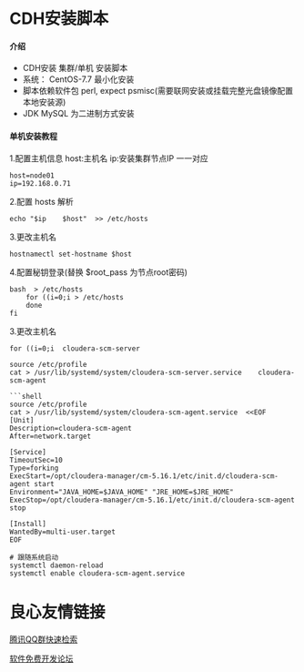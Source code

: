 # CDH安装脚本

#### 介绍

- CDH安装 集群/单机 安装脚本
- 系统： CentOS-7.7 最小化安装
- 脚本依赖软件包 perl, expect psmisc(需要联网安装或挂载完整光盘镜像配置本地安装源)
- JDK MySQL 为二进制方式安装

#### 单机安装教程

1.配置主机信息 host:主机名 ip:安装集群节点IP 一一对应

    host=node01
    ip=192.168.0.71

2.配置 hosts 解析

    echo "$ip    $host"  >> /etc/hosts

3.更改主机名

    hostnamectl set-hostname $host

4.配置秘钥登录(替换 $root_pass 为节点root密码)

    bash  > /etc/hosts
        for ((i=0;i > /etc/hosts
        done
    fi

3.更改主机名

    for ((i=0;i  cloudera-scm-server

```shell
source /etc/profile
cat > /usr/lib/systemd/system/cloudera-scm-server.service    cloudera-scm-agent

```shell
source /etc/profile
cat > /usr/lib/systemd/system/cloudera-scm-agent.service  <<EOF
[Unit]
Description=cloudera-scm-agent
After=network.target

[Service]
TimeoutSec=10
Type=forking
ExecStart=/opt/cloudera-manager/cm-5.16.1/etc/init.d/cloudera-scm-agent start
Environment="JAVA_HOME=$JAVA_HOME" "JRE_HOME=$JRE_HOME"
ExecStop=/opt/cloudera-manager/cm-5.16.1/etc/init.d/cloudera-scm-agent stop

[Install]
WantedBy=multi-user.target
EOF

# 跟随系统启动
systemctl daemon-reload
systemctl enable cloudera-scm-agent.service
```

 # 良心友情链接

[腾讯QQ群快速检索](http://u.720life.cn/s/8cf73f7c)

[软件免费开发论坛](http://u.720life.cn/s/bbb01dc0)